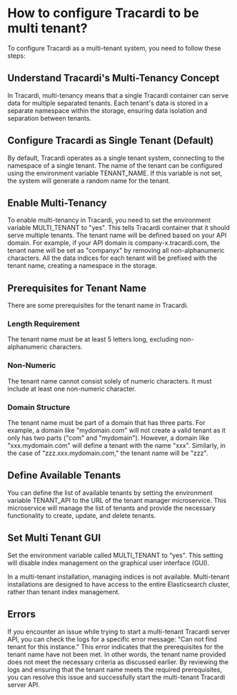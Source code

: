 # How to configure Tracardi to be multi tenant?

To configure Tracardi as a multi-tenant system, you need to follow these steps:

## Understand Tracardi's Multi-Tenancy Concept

In Tracardi, multi-tenancy means that a single Tracardi container can serve data for multiple separated tenants. Each
tenant's data is stored in a separate namespace within the storage, ensuring data isolation and separation between
tenants.

## Configure Tracardi as Single Tenant (Default)

By default, Tracardi operates as a single tenant system, connecting to the namespace of a single tenant. The name of the
tenant can be configured using the environment variable TENANT_NAME. If this variable is not set, the system will
generate a random name for the tenant.

## Enable Multi-Tenancy

To enable multi-tenancy in Tracardi, you need to set the environment variable MULTI_TENANT to "yes". This tells Tracardi
container that it should serve multiple tenants. The tenant name will be defined based on your API domain. For example,
if your API domain is company-x.tracardi.com, the tenant name will be set as "companyx" by removing all non-alphanumeric
characters. All the data indices for each tenant will be prefixed with the tenant name, creating a namespace in the
storage.

## Prerequisites for Tenant Name

There are some prerequisites for the tenant name in Tracardi.

### Length Requirement

The tenant name must be at least 5 letters long, excluding non-alphanumeric characters.

### Non-Numeric

The tenant name cannot consist solely of numeric characters. It must include at least one non-numeric character.

### Domain Structure

The tenant name must be part of a domain that has three parts. For example, a domain like "mydomain.com" will not create
a valid tenant as it only has two parts ("com" and "mydomain"). However, a domain like "xxx.mydomain.com" will define a
tenant with the name "xxx". Similarly, in the case of "zzz.xxx.mydomain.com," the tenant name will be "zzz".

## Define Available Tenants

You can define the list of available tenants by setting the environment variable TENANT_API to the URL of the tenant
manager microservice. This microservice will manage the list of tenants and provide the necessary functionality to
create, update, and delete tenants.

## Set Multi Tenant GUI

Set the environment variable called MULTI_TENANT to "yes". This setting will disable index management on the graphical
user interface (GUI).

In a multi-tenant installation, managing indices is not available. Multi-tenant installations are designed to have
access to the entire Elasticsearch cluster, rather than tenant index management.

## Errors

If you encounter an issue while trying to start a multi-tenant Tracardi server API, you can check the logs for a
specific error message: "Can not find tenant for this instance." This error indicates that the prerequisites for the
tenant name have not been met. In other words, the tenant name provided does not meet the necessary criteria as
discussed earlier. By reviewing the logs and ensuring that the tenant name meets the required prerequisites, you can
resolve this issue and successfully start the multi-tenant Tracardi server API.
